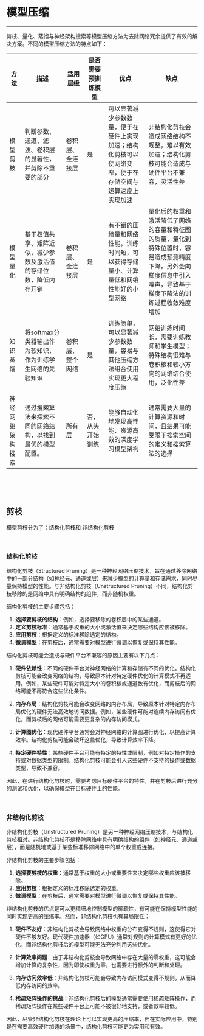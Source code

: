# 模型压缩

---


剪枝、量化、蒸馏与神经架构搜索等模型压缩方法为去除网络冗余提供了有效的解决方案。不同的模型压缩方法的特点如下：

| 方法 | 描述|适用层级 | 是否需要预训练模型  | 优点 | 缺点 |
|----------------|----------|----------|------------------------|------------|------|
| 模型剪枝 | 判断参数、通道、滤波、卷积层的显著性，并剪除不重要的部分|卷积层、全连接层 | 是  | 可以显著减少参数数量，便于在硬件上实现加速；结构化剪枝可以使网络变窄，便于在存储空间与运算速度上实现加速 | 非结构化剪枝会造成网络结构不规整，难以有效加速；结构化剪枝可能会造成与硬件平台不兼容，灵活性差 |
| 模型量化 | 基于权值共享、矩阵近似，减少参数及激活值的存储位数，降低内存开销|卷积层、全连接层 | 是  | 有不错的压缩量和网络性能，训练时间短，可以获得存储量小、计算量低和网络性能好的小型网络 | 量化后的权重和激活降低了网络的容量和特征图的质量，量化到特殊位置时，容易造成预测精度下降，另外会向梯度信息中引入噪声，导致基于梯度下降法的训练过程收敛难度增加 |
| 知识蒸馏 | 将softmax分类器输出作为软知识，作为训练学生网络的先验知识|卷积层、整个网络 | 是  |  训练简单，可以显著减少参数数量，容易与其他压缩方法组合使用实现更大程度压缩 | 网络训练时间长，需要训练教师和学生模型；特殊结构很难与卷积核和较小方向的网络结合使用，泛化性差 |
| 神经网络架构搜索 | 通过搜索算法来探索不同的网络结构，以找到最优的模型配置。|所有层 | 否，从头开始训练 |  能够自动化地发现高性能、资源高效的深度学习模型架构 | 通常需要大量的计算资源和时间，且结果可能受限于搜索空间的定义和搜索算法的选择 |


<br>
<br>
<br>



## 剪枝

模型剪枝分为了：结构化剪枝和 非结构化剪枝

<br>

### 结构化剪枝

结构化剪枝（Structured Pruning）是一种神经网络压缩技术，旨在通过移除网络中的一部分结构（如神经元、通道或层）来减少模型的计算量和存储需求，同时尽量保持模型的性能。与非结构化剪枝（Unstructured Pruning）不同，结构化剪枝移除的是网络中具有明确结构的组件，而非随机权重。

结构化剪枝的主要步骤包括：
1. **选择要剪枝的结构**：例如，选择要移除的卷积层中的某些通道。
2. **定义剪枝标准**：通常基于权重的大小或激活值来决定哪些结构应该被移除。
3. **应用剪枝**：根据定义的标准移除选定的结构。
4. **微调模型**：在剪枝后，通常需要对模型进行微调以恢复或保持其性能。

结构化剪枝可能会造成与硬件平台不兼容的原因主要有以下几点：

1. **硬件依赖性**：不同的硬件平台对神经网络的计算和存储有不同的优化。结构化剪枝可能会改变网络的结构，导致原本针对特定硬件优化的计算模式不再适用。例如，某些硬件可能对特定大小的卷积核或通道数有优化，而剪枝后的网络可能不再符合这些优化条件。

2. **内存布局**：结构化剪枝可能会改变网络的内存布局，导致原本针对特定内存布局优化的硬件无法高效地访问数据。例如，某些硬件可能对连续内存访问有优化，而剪枝后的网络可能需要更复杂的内存访问模式。

3. **计算图优化**：现代硬件平台通常会对神经网络的计算图进行优化，以提高计算效率。结构化剪枝可能会破坏这些优化，导致计算效率下降。

4. **特定硬件特性**：某些硬件平台可能有特定的特性或限制，例如对特定操作的支持或对数据类型的限制。结构化剪枝可能会引入这些硬件不支持的操作或数据类型，导致不兼容。

因此，在进行结构化剪枝时，需要考虑目标硬件平台的特性，并在剪枝后进行充分的测试和优化，以确保模型在目标硬件上的性能。


<br>

### 非结构化剪枝

非结构化剪枝（Unstructured Pruning）是另一种神经网络压缩技术，与结构化剪枝相对。非结构化剪枝不是移除网络中具有明确结构的组件（如神经元、通道或层），而是随机地或基于某些标准移除网络中的单个权重或连接。

非结构化剪枝的主要步骤包括：
1. **选择要剪枝的权重**：通常基于权重的大小或重要性来决定哪些权重应该被移除。
2. **应用剪枝**：根据定义的标准移除选定的权重。
3. **微调模型**：在剪枝后，通常需要对模型进行微调以恢复或保持其性能。

非结构化剪枝的优点是可以更精细地控制模型的稀疏性，有可能在保持模型性能的同时实现更高的压缩率。然而，非结构化剪枝也有其局限性：

1. **硬件不友好**：非结构化剪枝会导致网络中权重的分布变得不规则，这使得它对硬件不够友好。现代硬件加速器（如GPU）通常对规则的计算模式有更好的优化，而非结构化剪枝后的模型可能无法充分利用这些优化。

2. **计算效率问题**：由于非结构化剪枝会导致网络中存在大量的零权重，这可能会增加计算的复杂性，因为即使权重为零，也需要进行额外的判断和处理。

3. **内存访问效率低**：非结构化剪枝可能会导致内存访问模式变得不规则，从而降低内存访问的效率。

4. **稀疏矩阵操作的挑战**：非结构化剪枝后的模型通常需要使用稀疏矩阵操作，而稀疏矩阵操作在某些硬件平台上可能不被很好地支持，或者效率较低。

因此，尽管非结构化剪枝在理论上可以实现更高的压缩率，但在实际应用中，特别是在需要高效硬件加速的场景中，结构化剪枝可能更为实用和有效。